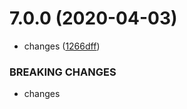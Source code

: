 # 7.0.0 (2020-04-03)


* changes ([1266dff](https://github.com/adityaSharma369/demo-go-for-action/commit/1266dff6a756b6df1cf815865f3213d550f5940a))


### BREAKING CHANGES

* changes



